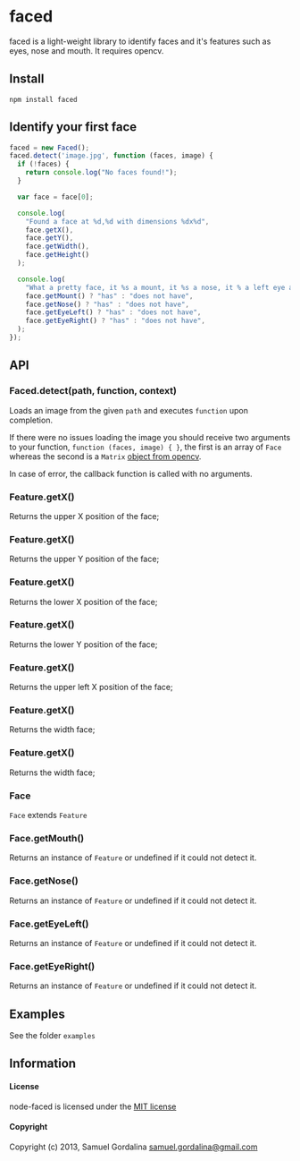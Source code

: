 # faced

faced is a light-weight library to identify faces and it's features such as eyes, nose and mouth. It requires opencv.

## Install
`npm install faced`

## Identify your first face

```javascript
faced = new Faced();
faced.detect('image.jpg', function (faces, image) {
  if (!faces) {
    return console.log("No faces found!");
  }

  var face = face[0];

  console.log(
    "Found a face at %d,%d with dimensions %dx%d",
    face.getX(),
    face.getY(),
    face.getWidth(),
    face.getHeight()
  );

  console.log(
    "What a pretty face, it %s a mount, it %s a nose, it % a left eye and it %s a right eye!",
    face.getMount() ? "has" : "does not have",
    face.getNose() ? "has" : "does not have",
    face.getEyeLeft() ? "has" : "does not have",
    face.getEyeRight() ? "has" : "does not have",
  );
});
```

## API

### Faced.detect(path, function, context)

Loads an image from the given `path` and executes `function` upon completion.

If there were no issues loading the image you should receive two arguments to your function, `function (faces, image) { }`, the first is an array of `Face` whereas the second is a `Matrix` [object from opencv](https://npmjs.org/package/opencv#readme).

In case of error, the callback function is called with no arguments.

### Feature.getX()
Returns the upper X position of the face;

### Feature.getX()
Returns the upper Y position of the face;

### Feature.getX()
Returns the lower X position of the face;

### Feature.getX()
Returns the lower Y position of the face;

### Feature.getX()
Returns the upper left X position of the face;

### Feature.getX()
Returns the width face;

### Feature.getX()
Returns the width face;

### Face
`Face` extends `Feature`

### Face.getMouth()
Returns an instance of `Feature` or undefined if it could not detect it.

### Face.getNose()
Returns an instance of `Feature` or undefined if it could not detect it.

### Face.getEyeLeft()
Returns an instance of `Feature` or undefined if it could not detect it.

### Face.getEyeRight()
Returns an instance of `Feature` or undefined if it could not detect it.

## Examples
See the folder `examples`

## Information

#### License

node-faced is licensed under the [MIT license](http://opensource.org/licenses/MIT)

#### Copyright

Copyright (c) 2013, Samuel Gordalina <samuel.gordalina@gmail.com>